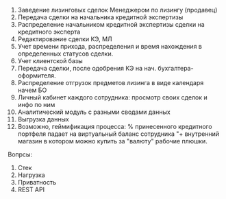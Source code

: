 1. Заведение лизинговых сделок Менеджером по лизингу (продавец)
2. Передача сделки на начальника кредитной экспертизы
3. Распределение начальником кредитной экспертизы сделки на кредитного эксперта
4. Редактирование сделки КЭ, МЛ
5. Учет времени прихода, распределения и время нахождения в определенных статусов сделки.
6. Учет клиентской базы
7. Передача сделки, после одобрения КЭ на нач. бухгалтера-оформителя.
8. Распределение отгрузок предметов лизинга в виде календаря начем БО
9. Личный кабинет каждого сотрудника: просмотр своих сделок и инфо по ним
10. Аналитический модуль с разными сводами данных
11. Выгрузка данных
12. Возможно, геймификация процесса: % принесенного кредитного портфеля падает на виртуальный баланс сотрудника 
	"+ внутренний магазин в котором можно купить за "валюту" рабочие плюшки.



Вопрсы: 
1. Стек
2. Нагрузка
3. Приватность
4. REST API
